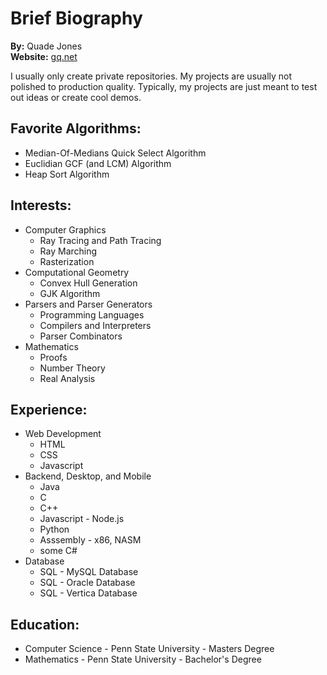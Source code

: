 <!---
Gquadej96/Gquadej96 is a ✨ special ✨ repository because its `README.md` (this file) appears on your GitHub profile.
You can click the Preview link to take a look at your changes.
--->

<!---
- 👋 Hi, I’m @Gquadej96
- 👀 I’m interested in ...
- 🌱 I’m currently learning ...
- 💞️ I’m looking to collaborate on ...
- 📫 How to reach me ...
--->

# Brief Biography
**By:** Quade Jones  
**Website:** [gq.net](https://gq.net)

I usually only create private repositories. My projects are usually not polished to production quality. Typically, my projects are just meant to test out ideas or create cool demos.

## Favorite Algorithms: 
- Median-Of-Medians Quick Select Algorithm
- Euclidian GCF (and LCM) Algorithm
- Heap Sort Algorithm

## Interests: 
- Computer Graphics
  - Ray Tracing and Path Tracing
  - Ray Marching
  - Rasterization
- Computational Geometry
  - Convex Hull Generation
  - GJK Algorithm
- Parsers and Parser Generators
  - Programming Languages
  - Compilers and Interpreters
  - Parser Combinators
- Mathematics
  - Proofs
  - Number Theory
  - Real Analysis
  
## Experience: 
- Web Development
  - HTML 
  - CSS
  - Javascript
- Backend, Desktop, and Mobile
  - Java
  - C
  - C++
  - Javascript - Node.js
  - Python
  - Asssembly - x86, NASM
  - some C#
- Database
  - SQL - MySQL Database
  - SQL - Oracle Database
  - SQL - Vertica Database
 
## Education: 
- Computer Science - Penn State University - Masters Degree
- Mathematics - Penn State University - Bachelor's Degree

